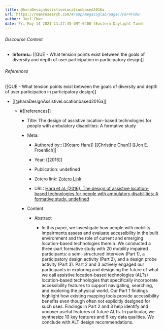 ```yaml
---
title: @haraDesignAssistiveLocationbased2016a
url: https://roamresearch.com/#/app/megacoglab/page/7F9F4Fnhw
author: Joel Chan
date: Fri May 14 2021 11:27:45 GMT-0400 (Eastern Daylight Time)
---
```




###### Discourse Context

- **Informs::** [[QUE - What tension points exist between the goals of diversity and depth of user participation in participatory design]]

###### References

[[QUE - What tension points exist between the goals of diversity and depth of user participation in participatory design]]

- [[@haraDesignAssistiveLocationbased2016a]]

    - #[[references]]

        - Title: The design of assistive location-based technologies for people with ambulatory disabilities: A formative study

        - Meta:

            - Authored by:: [[Kotaro Hara]] [[Christine Chan]] [[Jon E. Froehlich]]

            - Year: [[2016]]

            - Publication: undefined

            - Zotero link: [Zotero Link](zotero://select/items/7_X8ILGURF)

            - URL: [Hara et al. (2016). The design of assistive location-based technologies for people with ambulatory disabilities: A formative study. undefined](https://doi.org/10.1145/2858036.2858315)

        - Content

            - Abstract

                - In this paper, we investigate how people with mobility impairments assess and evaluate accessibility in the built environment and the role of current and emerging location-based technologies therein. We conducted a three-part formative study with 20 mobility impaired participants: a semi-structured interview (Part 1), a participatory design activity (Part 2), and a design probe activity (Part 3). Part 2 and 3 actively engaged our participants in exploring and designing the future of what we call assistive location-based technologies (ALTs) location-based technologies that specifically incorporate accessibility features to support navigating, searching, and exploring the physical world. Our Part 1 findings highlight how existing mapping tools provide accessibility benefits even though often not explicitly designed for such uses. Findings in Part 2 and 3 help identify and uncover useful features of future ALTs. In particular, we synthesize 10 key features and 6 key data qualities. We conclude with ALT design recommendations.
